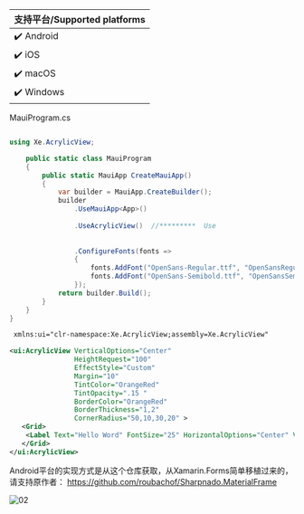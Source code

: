 
|支持平台/Supported platforms        |
|----------------------------|
| :heavy_check_mark: Android | 
| :heavy_check_mark: iOS     |
| :heavy_check_mark: macOS   |
| :heavy_check_mark: Windows |


MauiProgram.cs

```csharp

using Xe.AcrylicView;

    public static class MauiProgram
    {
        public static MauiApp CreateMauiApp()
        {
            var builder = MauiApp.CreateBuilder();
            builder
                .UseMauiApp<App>()
                
                .UseAcrylicView()  //*********  Use
                
                
                .ConfigureFonts(fonts =>
                {
                    fonts.AddFont("OpenSans-Regular.ttf", "OpenSansRegular");
                    fonts.AddFont("OpenSans-Semibold.ttf", "OpenSansSemibold");
                });
            return builder.Build();
        }
    }
}
```



 
```xml
 xmlns:ui="clr-namespace:Xe.AcrylicView;assembly=Xe.AcrylicView" 

<ui:AcrylicView VerticalOptions="Center"  
                HeightRequest="100"  
                EffectStyle="Custom"    
                Margin="10"  
                TintColor="OrangeRed" 
                TintOpacity=".15 "  
                BorderColor="OrangeRed" 
                BorderThickness="1,2" 
                CornerRadius="50,10,30,20" >           
   <Grid>
    <Label Text="Hello Word" FontSize="25" HorizontalOptions="Center" VerticalOptions="Center" TextColor="OrangeRed"/>    
   </Grid>
</ui:AcrylicView>
```




Android平台的实现方式是从这个仓库获取，从Xamarin.Forms简单移植过来的，请支持原作者：
https://github.com/roubachof/Sharpnado.MaterialFrame



![02](https://user-images.githubusercontent.com/39110708/231667033-e99ed65b-d74a-4e70-9e89-0958afdc5e45.png)

